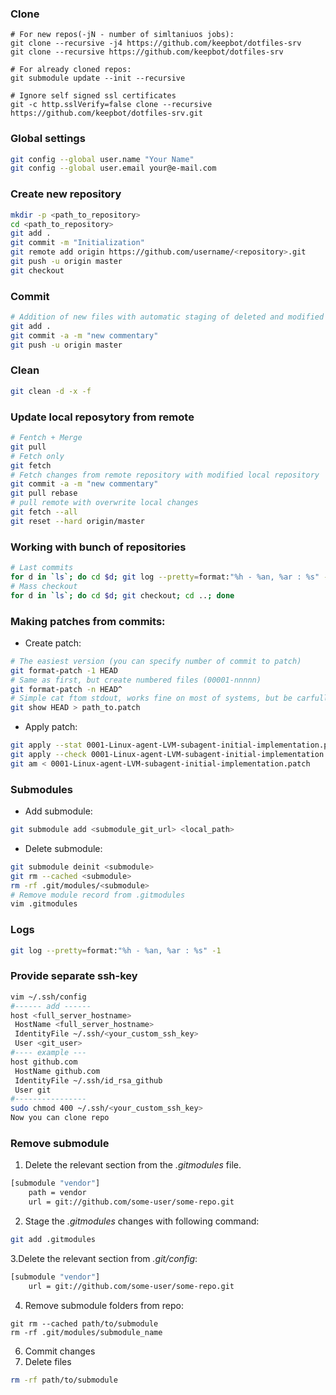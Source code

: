 ### Clone
```
# For new repos(-jN - number of simltaniuos jobs):
git clone --recursive -j4 https://github.com/keepbot/dotfiles-srv
git clone --recursive https://github.com/keepbot/dotfiles-srv

# For already cloned repos:
git submodule update --init --recursive

# Ignore self signed ssl certificates
git -c http.sslVerify=false clone --recursive https://github.com/keepbot/dotfiles-srv.git
```

### Global settings
```bash
git config --global user.name "Your Name"
git config --global user.email your@e-mail.com
```
### Create new repository
```bash
mkdir -p <path_to_repository>
cd <path_to_repository>
git add .
git commit -m "Initialization"
git remote add origin https://github.com/username/<repository>.git
git push -u origin master
git checkout 
```
### Commit
```bash
# Addition of new files with automatic staging of deleted and modified files
git add .
git commit -a -m "new commentary"
git push -u origin master
```

### Clean
```bash
git clean -d -x -f
```

### Update local reposytory from remote
```bash
# Fentch + Merge
git pull
# Fetch only
git fetch
# Fetch changes from remote repository with modified local repository
git commit -a -m "new commentary"
git pull rebase
# pull remote with overwrite local changes
git fetch --all
git reset --hard origin/master
```
### Working with bunch of  repositories
```bash
# Last commits
for d in `ls`; do cd $d; git log --pretty=format:"%h - %an, %ar : %s" -1; cd ..; done
# Mass checkout
for d in `ls`; do cd $d; git checkout; cd ..; done
```

### Making patches from commits:
- Create patch:
```bash
# The easiest version (you can specify number of commit to patch) 
git format-patch -1 HEAD
# Same as first, but create numbered files (00001-nnnnn)
git format-patch -n HEAD^
# Simple cat ftom stdout, works fine on most of systems, but be carfull, if you have customized terminal (color tags, special symbols, etc.)
git show HEAD > path_to.patch
```
- Apply patch:
```bash
git apply --stat 0001-Linux-agent-LVM-subagent-initial-implementation.patch
git apply --check 0001-Linux-agent-LVM-subagent-initial-implementation.patch
git am < 0001-Linux-agent-LVM-subagent-initial-implementation.patch
```

### Submodules
- Add submodule:
```bash
git submodule add <submodule_git_url> <local_path>
```
- Delete submodule:
```bash
git submodule deinit <submodule>    
git rm --cached <submodule>
rm -rf .git/modules/<submodule>
# Remove module record from .gitmodules
vim .gitmodules
```

### Logs
```bash
git log --pretty=format:"%h - %an, %ar : %s" -1
```

### Provide separate ssh-key
```bash
vim ~/.ssh/config
#------ add ------
host <full_server_hostname>
 HostName <full_server_hostname>
 IdentityFile ~/.ssh/<your_custom_ssh_key>
 User <git_user>
#---- example ---
host github.com
 HostName github.com
 IdentityFile ~/.ssh/id_rsa_github
 User git
#----------------
sudo chmod 400 ~/.ssh/<your_custom_ssh_key>
Now you can clone repo
```

### Remove submodule
1. Delete the relevant section from the *.gitmodules* file.
```bash
[submodule "vendor"]
	path = vendor
	url = git://github.com/some-user/some-repo.git
```
2. Stage the *.gitmodules* changes with following command:
```bash
git add .gitmodules
```
3.Delete the relevant section from *.git/config*:
```bash
[submodule "vendor"]
	url = git://github.com/some-user/some-repo.git
```
4. Remove submodule folders from repo:
```
git rm --cached path/to/submodule
rm -rf .git/modules/submodule_name
```
6. Commit changes
7. Delete files
```bash
rm -rf path/to/submodule
```

